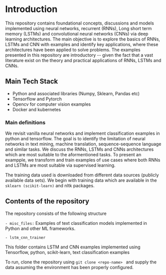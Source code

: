 # Introduction

This repository contains foundational concepts, discussions and models implemented using neural networks, recurrent (RNNs), Long short term memory (LSTMs) and convolutional neural networks (CNNs) via deep learning architectures. The main objective is to explore the basics of RNNs, LSTMs and CNN with examples and identify key applications, where these architectures have been applied to solve problems. The examples presented in this repository are introductory -- given the fact that a vast literature exist on the theory and practical applications of RNNs, LSTMs and CNNs.

## Main Tech Stack

- Python and associated libraries (Numpy, Sklearn, Pandas etc)
- Tensorflow and Pytorch
- Opencv for computer vision examples
- Docker and kubernetes

### Main definitions

We revisit vanilla neural networks and implement classification examples in python and tensorflow. The goal is to identify the limitation of neural networks in text mining, machine translation, sequence-sequence language and similar tasks. We discuss the  RNNs, LSTMs and CNNs architectures which are most suitable to the aformentioned tasks. To present an exampple, we transform and train examples of use cases where both RNNs and LSTMs are most suitable via supervised learning.

The training data used is downloaded from different data sources (publicly available data sets). We begin with training data which are available in the ``` sklearn (scikit-learn) ``` and nltk packages.

## Contents of the repository

The repository consists of the following structure

```- misc_files:```  Examples of text classification models implemented in Python and other ML frameworks.

``` - lstm_cnn_trainer ```

This folder contains LSTM and CNN examples implemented using Tensorflow, python, scikit-learn, text classification examples

To run, clone the repository using  ```git clone <repo-name> ``` and supply the data assuming the environment has been properly configured.

